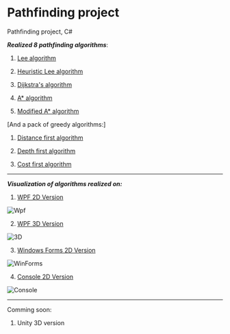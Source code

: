 # Pathfinding project
 Pathfinding project, C#
 
 **_Realized 8 pathfinding algorithms_**:
 
 1. [Lee algorithm](https://github.com/IliaGodlevsky/PathFinding/blob/master/PathFind/Algorithm/Algorithm.Algos/Algos/LeeAlgorithm.cs)

 2. [Heuristic Lee algorithm](https://github.com/IliaGodlevsky/PathFinding/blob/master/PathFind/Algorithm/Algorithm.Algos/Algos/BestFirstLeeAlgorithm.cs)
 
 3. [Dijkstra's algorithm](https://github.com/IliaGodlevsky/PathFinding/blob/master/PathFind/Algorithm/Algorithm.Algos/Algos/DijkstraAlgorithm.cs)
 
 4. [A* algorithm](https://github.com/IliaGodlevsky/PathFinding/blob/master/PathFind/Algorithm/Algorithm.Algos/Algos/AStarAlgorithm.cs)

 5. [Modified A* algorithm](https://github.com/IliaGodlevsky/PathFinding/blob/master/PathFind/Algorithm/Algorithm.Algos/Algos/AStarModified.cs)

 [And a pack of greedy algorithms:]
 
 1. [Distance first algorithm](https://github.com/IliaGodlevsky/PathFinding/blob/master/PathFind/Algorithm/Algorithm.Algos/Algos/DistanceFirstAlgorithm.cs)

 2. [Depth first algorithm](https://github.com/IliaGodlevsky/PathFinding/blob/master/PathFind/Algorithm/Algorithm.Algos/Algos/DepthFirstAlgorithm.cs)

 3. [Cost first algorithm](https://github.com/IliaGodlevsky/PathFinding/blob/master/PathFind/Algorithm/Algorithm.Algos/Algos/CostGreedyAlgorithm.cs)
 
 ***
 
 **_Visualization of algorithms realized on:_**
  
 1. [WPF 2D Version](https://github.com/IliaGodlevsky/PathFinding/tree/master/PathFind/Apps/WPFVersion)
 
 ![Wpf](https://github.com/IliaGodlevsky/PathFinding/blob/master/PathFind/img/Wpf.jpg)

 2. [WPF 3D Version](https://github.com/IliaGodlevsky/PathFinding/tree/master/PathFind/Apps/WPFVersion3D)
 
 ![3D](https://github.com/IliaGodlevsky/PathFinding/blob/master/PathFind/img/Wpf3D.jpg)
 
 3. [Windows Forms 2D Version](https://github.com/IliaGodlevsky/PathFinding/tree/master/PathFind/Apps/WindowsFormsVersion)
 
 ![WinForms](https://github.com/IliaGodlevsky/PathFinding/blob/master/PathFind/img/WinFormsVersion.jpg)
 
 4. [Console 2D Version](https://github.com/IliaGodlevsky/PathFinding/tree/master/PathFind/Apps/ConsoleVersion)
 
 ![Console](https://github.com/IliaGodlevsky/PathFinding/blob/master/PathFind/img/ConsoleVersion.jpg)

 
 ***
 
 Comming soon: 
  
 1. Unity 3D version
